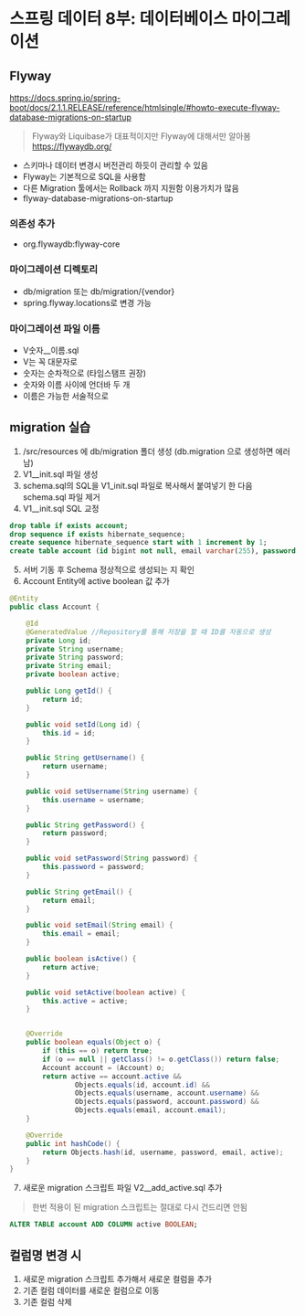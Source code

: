 # 스프링 데이터 8부: 데이터베이스 마이그레이션

## Flyway 
https://docs.spring.io/spring-boot/docs/2.1.1.RELEASE/reference/htmlsingle/#howto-execute-flyway-database-migrations-on-startup  
> Flyway와 Liquibase가 대표적이지만 Flyway에 대해서만 알아봄  
https://flywaydb.org/  
- 스키마나 데이터 변경시 버전관리 하듯이 관리할 수 있음  
- Flyway는 기본적으로 SQL을 사용함  
- 다른 Migration 툴에서는 Rollback 까지 지원함 이용가치가 많음  
- flyway-database-migrations-on-startup

### 의존성 추가
- org.flywaydb:flyway-core

### 마이그레이션 디렉토리
- db/migration 또는 db/migration/{vendor}
- spring.flyway.locations로 변경 가능

### 마이그레이션 파일 이름
- V숫자__이름.sql
- V는 꼭 대문자로
- 숫자는 순차적으로 (타임스탬프 권장)
- 숫자와 이름 사이에 언더바 ​두 개​
- 이름은 가능한 서술적으로

## migration 실습
1. /src/resources 에 db/migration 폴더 생성 (db.migration 으로 생성하면 에러남)
2. V1__init.sql 파일 생성
3. schema.sql의 SQL을 V1_init.sql 파일로 복사해서 붙여넣기 한 다음 schema.sql 파일 제거
4. V1__init.sql SQL 교정
```sql
drop table if exists account;
drop sequence if exists hibernate_sequence;
create sequence hibernate_sequence start with 1 increment by 1;
create table account (id bigint not null, email varchar(255), password varchar(255), username varchar(255), primary key (id));
```
5. 서버 기동 후 Schema 정상적으로 생성되는 지 확인
6. Account Entity에 active boolean 값 추가
```java
@Entity
public class Account {

    @Id
    @GeneratedValue //Repository를 통해 저장을 할 때 ID를 자동으로 생성
    private Long id;
    private String username;
    private String password;
    private String email;
    private boolean active;

    public Long getId() {
        return id;
    }

    public void setId(Long id) {
        this.id = id;
    }

    public String getUsername() {
        return username;
    }

    public void setUsername(String username) {
        this.username = username;
    }

    public String getPassword() {
        return password;
    }

    public void setPassword(String password) {
        this.password = password;
    }

    public String getEmail() {
        return email;
    }

    public void setEmail(String email) {
        this.email = email;
    }

    public boolean isActive() {
        return active;
    }

    public void setActive(boolean active) {
        this.active = active;
    }


    @Override
    public boolean equals(Object o) {
        if (this == o) return true;
        if (o == null || getClass() != o.getClass()) return false;
        Account account = (Account) o;
        return active == account.active &&
                Objects.equals(id, account.id) &&
                Objects.equals(username, account.username) &&
                Objects.equals(password, account.password) &&
                Objects.equals(email, account.email);
    }

    @Override
    public int hashCode() {
        return Objects.hash(id, username, password, email, active);
    }
}
```

7. 새로운 migration 스크립트 파일 V2__add_active.sql 추가
> 한번 적용이 된 migration 스크립트는 절대로 다시 건드리면 안됨  
```sql
ALTER TABLE account ADD COLUMN active BOOLEAN;
```

## 컬럼명 변경 시 
1. 새로운 migration 스크립트 추가해서 새로운 컬럼을 추가
2. 기존 컬럼 데이터를 새로운 컬럼으로 이동
3. 기존 컬럼 삭제 